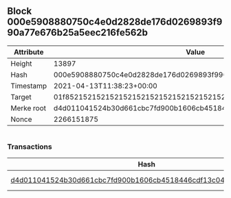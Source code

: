 ## Block 000e5908880750c4e0d2828de176d0269893f990a77e676b25a5eec216fe562b

Attribute | Value
--- | ---
Height | 13897
Hash | 000e5908880750c4e0d2828de176d0269893f990a77e676b25a5eec216fe562b
Timestamp | 2021-04-13T11:38:23+00:00
Target | 01f8521521521521521521521521521521521521521521521521521521521521
Merke root | d4d011041524b30d661cbc7fd900b1606cb4518446cdf13c04877a292dc32fea
Nonce | 2266151875

```

```

### Transactions

Hash | Amount
--- | ---
[d4d011041524b30d661cbc7fd900b1606cb4518446cdf13c04877a292dc32fea](d4d011041524b30d661cbc7fd900b1606cb4518446cdf13c04877a292dc32fea.md) | 10.00000000 SKEPTI 
